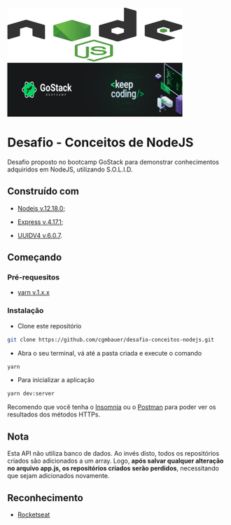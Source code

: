 <p >
  <img src='https://github.com/cgmbauer/assets/blob/master/logo/nodejs-seeklogo.com.svg' alt='GoStack logo' float="left" width="400px" height="123px" />
  <img src='https://github.com/cgmbauer/assets/blob/master/logo/rocketseat.png' alt='GoStack logo' float="right" width="400px" height="123px" />
</p>


# Desafio - Conceitos de NodeJS

Desafio proposto no bootcamp GoStack para demonstrar conhecimentos adquiridos em NodeJS, utilizando S.O.L.I.D.

## Construído com

- [Nodejs v.12.18.0](https://nodejs.org/en/);

- [Express v.4.17.1](https://expressjs.com/pt-br/);

- [UUIDV4 v.6.0.7](https://www.npmjs.com/package/uuidv4).

## Começando

### Pré-requesitos

- [yarn v.1.x.x](https://classic.yarnpkg.com/en/docs/install)

### Instalação

- Clone este repositório
```sh
git clone https://github.com/cgmbauer/desafio-conceitos-nodejs.git
```
- Abra o seu terminal, vá até a pasta criada e execute o comando
```sh
yarn
```
- Para inicializar a aplicação
```sh
yarn dev:server
```

Recomendo que você tenha o [Insomnia](https://insomnia.rest/) ou o [Postman](https://www.postman.com/) para poder ver os resultados dos métodos HTTPs.

## Nota

Esta API não utiliza banco de dados. Ao invés disto, todos os repositórios criados são adicionados a um array. Logo, **após salvar qualquer alteração no arquivo app.js, os repositórios criados serão perdidos**, necessitando que sejam adicionados novamente.


## Reconhecimento

- [Rocketseat](https://rocketseat.com.br/)


